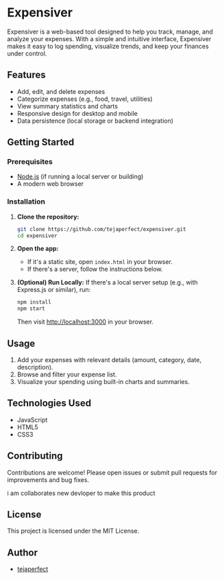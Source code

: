  # Expensiver

Expensiver is a web-based tool designed to help you track, manage, and analyze your expenses. With a simple and intuitive interface, Expensiver makes it easy to log spending, visualize trends, and keep your finances under control.

## Features

- Add, edit, and delete expenses
- Categorize expenses (e.g., food, travel, utilities)
- View summary statistics and charts
- Responsive design for desktop and mobile
- Data persistence (local storage or backend integration)

## Getting Started

### Prerequisites

- [Node.js](https://nodejs.org/) (if running a local server or building)
- A modern web browser

### Installation

1. **Clone the repository:**
   ```bash
   git clone https://github.com/tejaperfect/expensiver.git
   cd expensiver
   ```

2. **Open the app:**
   - If it's a static site, open `index.html` in your browser.
   - If there's a server, follow the instructions below.

3. **(Optional) Run Locally:**
   If there's a local server setup (e.g., with Express.js or similar), run:
   ```bash
   npm install
   npm start
   ```
   Then visit [http://localhost:3000](http://localhost:3000) in your browser.

## Usage

1. Add your expenses with relevant details (amount, category, date, description).
2. Browse and filter your expense list.
3. Visualize your spending using built-in charts and summaries.

## Technologies Used

- JavaScript
- HTML5
- CSS3

## Contributing

Contributions are welcome! Please open issues or submit pull requests for improvements and bug fixes.

i am collaborates new devloper to make this product 

## License

This project is licensed under the MIT License.

## Author

- [tejaperfect](https://github.com/tejaperfect)

